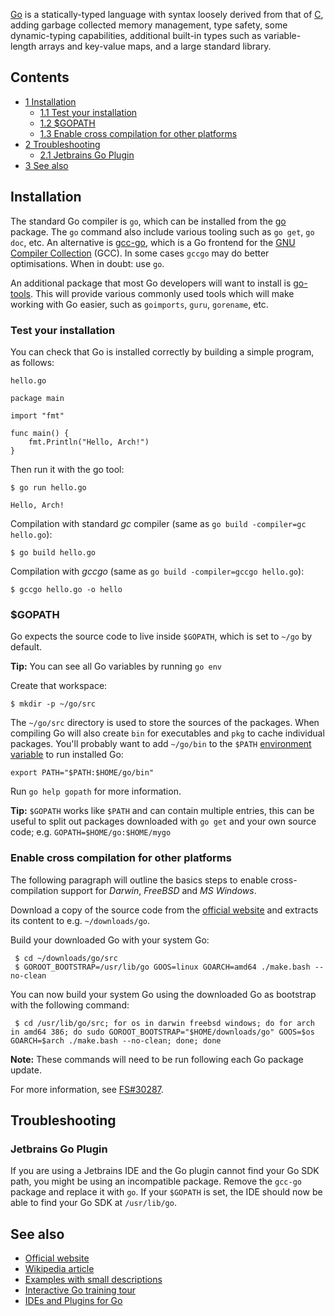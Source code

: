 [Go](http://golang.org/) is a statically-typed language with syntax loosely derived from that of [C](/index.php/C "C"), adding garbage collected memory management, type safety, some dynamic-typing capabilities, additional built-in types such as variable-length arrays and key-value maps, and a large standard library.

## Contents

*   [1 Installation](#Installation)
    *   [1.1 Test your installation](#Test_your_installation)
    *   [1.2 $GOPATH](#.24GOPATH)
    *   [1.3 Enable cross compilation for other platforms](#Enable_cross_compilation_for_other_platforms)
*   [2 Troubleshooting](#Troubleshooting)
    *   [2.1 Jetbrains Go Plugin](#Jetbrains_Go_Plugin)
*   [3 See also](#See_also)

## Installation

The standard Go compiler is `go`, which can be installed from the [go](https://www.archlinux.org/packages/?name=go) package. The `go` command also include various tooling such as `go get`, `go doc`, etc. An alternative is [gcc-go](https://www.archlinux.org/packages/?name=gcc-go), which is a Go frontend for the [GNU Compiler Collection](/index.php/GNU_Compiler_Collection "GNU Compiler Collection") (GCC). In some cases `gccgo` may do better optimisations. When in doubt: use `go`.

An additional package that most Go developers will want to install is [go-tools](https://www.archlinux.org/packages/?name=go-tools). This will provide various commonly used tools which will make working with Go easier, such as `goimports`, `guru`, `gorename`, etc.

### Test your installation

You can check that Go is installed correctly by building a simple program, as follows:

 `hello.go` 
```
package main

import "fmt"

func main() {
    fmt.Println("Hello, Arch!")
}

```

Then run it with the go tool:

 `$ go run hello.go` 
```
Hello, Arch!

```

Compilation with standard *gc* compiler (same as `go build -compiler=gc hello.go`):

```
$ go build hello.go

```

Compilation with *gccgo* (same as `go build -compiler=gccgo hello.go`):

```
$ gccgo hello.go -o hello

```

### $GOPATH

Go expects the source code to live inside `$GOPATH`, which is set to `~/go` by default.

**Tip:** You can see all Go variables by running `go env`

Create that workspace:

```
$ mkdir -p ~/go/src

```

The `~/go/src` directory is used to store the sources of the packages. When compiling Go will also create `bin` for executables and `pkg` to cache individual packages. You'll probably want to add `~/go/bin` to the `$PATH` [environment variable](/index.php/Environment_variable "Environment variable") to run installed Go:

```
export PATH="$PATH:$HOME/go/bin"

```

Run `go help gopath` for more information.

**Tip:** `$GOPATH` works like `$PATH` and can contain multiple entries, this can be useful to split out packages downloaded with `go get` and your own source code; e.g. `GOPATH=$HOME/go:$HOME/mygo`

### Enable cross compilation for other platforms

The following paragraph will outline the basics steps to enable cross-compilation support for *Darwin*, *FreeBSD* and *MS Windows*.

Download a copy of the source code from the [official website](https://golang.org/) and extracts its content to e.g. `~/downloads/go`.

Build your downloaded Go with your system Go:

```
 $ cd ~/downloads/go/src
 $ GOROOT_BOOTSTRAP=/usr/lib/go GOOS=linux GOARCH=amd64 ./make.bash --no-clean

```

You can now build your system Go using the downloaded Go as bootstrap with the following command:

```
 $ cd /usr/lib/go/src; for os in darwin freebsd windows; do for arch in amd64 386; do sudo GOROOT_BOOTSTRAP="$HOME/downloads/go" GOOS=$os GOARCH=$arch ./make.bash --no-clean; done; done

```

**Note:** These commands will need to be run following each Go package update.

For more information, see [FS#30287](https://bugs.archlinux.org/task/30287).

## Troubleshooting

### Jetbrains Go Plugin

If you are using a Jetbrains IDE and the Go plugin cannot find your Go SDK path, you might be using an incompatible package. Remove the `gcc-go` package and replace it with `go`. If your `$GOPATH` is set, the IDE should now be able to find your Go SDK at `/usr/lib/go`.

## See also

*   [Official website](http://golang.org/)
*   [Wikipedia article](https://en.wikipedia.org/wiki/Go_(programming_language) "wikipedia:Go (programming language)")
*   [Examples with small descriptions](https://gobyexample.com/)
*   [Interactive Go training tour](http://tour.golang.org)
*   [IDEs and Plugins for Go](https://github.com/golang/go/wiki/IDEsAndTextEditorPlugins)
